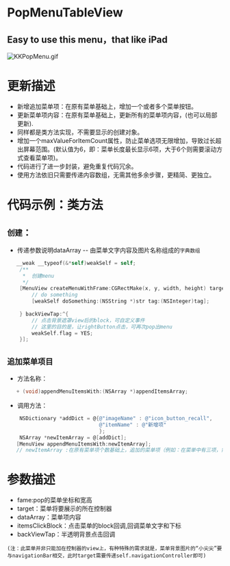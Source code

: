 # PopMenuTableView
## Easy to use this menu，that like iPad
![KKPopMenu.gif](http://code.cocoachina.com/uploads/attachments/20160824/132680/4473f6c28de38821220582c1b503b33e.gif)

# 更新描述
* 新增追加菜单项：在原有菜单基础上，增加一个或者多个菜单按钮。
* 更新菜单项内容：在原有菜单基础上，更新所有的菜单项内容，(也可以局部更新).
* 同样都是类方法实现，不需要显示的创建对象。
* 增加一个maxValueForItemCount属性，防止菜单选项无限增加，导致过长超出屏幕范围。(默认值为6，即：菜单长度最长显示6项，大于6个则需要滚动方式查看菜单项)。
* 代码进行了进一步封装，避免重复代码冗余。
* 使用方法依旧只需要传递内容数组，无需其他多余步骤，更精简、更独立。

# 代码示例：类方法
## `创建`：
* 传递参数说明dataArray -- 由菜单文字内容及图片名称组成的`字典数组`
```Objective-C
   __weak __typeof(&*self)weakSelf = self;
    /**
     *  创建menu
     */
    [MenuView createMenuWithFrame:CGRectMake(x, y, width, height) target:self.navigationController dataArray:dataArray itemsClickBlock:^(NSString *str, NSInteger tag) {
        // do something
        [weakSelf doSomething:(NSString *)str tag:(NSInteger)tag];
        
    } backViewTap:^{
        // 点击背景遮罩view后的block，可自定义事件
        // 这里的目的是，让rightButton点击，可再次pop出menu
        weakSelf.flag = YES;
    }];
```
## `追加菜单项目`
* 方法名称：
``` Objective-C
   + (void)appendMenuItemsWith:(NSArray *)appendItemsArray;
```
* 调用方法：
```Objective-C
    NSDictionary *addDict = @{@"imageName" : @"icon_button_recall",
                              @"itemName" : @"新增项"
                              };
    NSArray *newItemArray = @[addDict];
   [MenuView appendMenuItemsWith:newItemArray]; 
   // newItemArray :在原有菜单项个数基础上，追加的菜单项（例如：在菜单中有三项，需要增加第四，第五...项等）
```
    
 
# 参数描述
* fame:pop的菜单坐标和宽高
* target：菜单将要展示的所在控制器 
* dataArray：菜单项内容
* itemsClickBlock：点击菜单的block回调,回调菜单文字和下标
* backViewTap：半透明背景点击回调

`(注：此菜单并非只能加在控制器的view上，有种特殊的需求就是，菜单背景图片的“小尖尖”要与navigationBar相交，此时target需要传递self.navigationController即可)`
  
